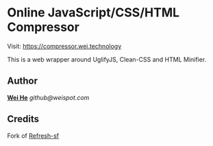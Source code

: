 Online JavaScript/CSS/HTML Compressor
==========

Visit: https://compressor.wei.technology

This is a web wrapper around UglifyJS, Clean-CSS and HTML Minifier.


## Author

[**Wei He**](https://whe.me) _github@weispot.com_


## Credits

Fork of [Refresh-sf](https://github.com/gpbmike/refresh-sf)
